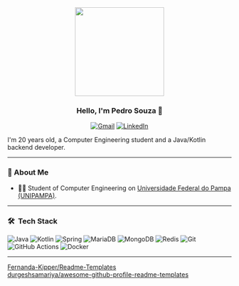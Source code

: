 <div align="center">
  <div id="header">
    <img src="https://media0.giphy.com/media/v1.Y2lkPTc5MGI3NjExa3dwaDh0a3dwcW5kazEyb2tleG5rYWY4NXF5cTkxM2RuZjJyNmk3ZSZlcD12MV9pbnRlcm5hbF9naWZfYnlfaWQmY3Q9Zw/ule4vhcY1xEKQ/giphy.gif" width="200"/>
  </div>
  

### Hello, I'm Pedro Souza 👋

  <div id="badges">
    <a href="mailto:moreirapedro.dp@gmail.com"><img alt="Gmail" src="https://img.shields.io/badge/Gmail-D14836?style=for-the-badge&logo=gmail&logoColor=white" /></a>
    <a href="https://www.linkedin.com/in/eupedroosouza/"><img alt="LinkedIn" src="https://img.shields.io/badge/linkedin-%230077B5.svg?style=for-the-badge&logo=linkedin&logoColor=white"/></a>
  </div>

</div>

 
I'm 20 years old, a Computer Engineering student and a Java/Kotlin backend developer.

---

### 🧠 About Me

- 👨‍💻 Student of Computer Engineering on [Universidade Federal do Pampa (UNIPAMPA)](https://unipampa.edu.br).

---

### 🛠 &nbsp;Tech Stack

![Java](https://img.shields.io/badge/java-%23ED8B00.svg?style=for-the-badge&logo=openjdk&logoColor=white)
![Kotlin](https://img.shields.io/badge/Kotlin-7F52FF?&style=for-the-badge&logo=kotlin&logoColor=white)
![Spring](https://img.shields.io/badge/spring-%236DB33F.svg?style=for-the-badge&logo=spring&logoColor=white)
![MariaDB](https://img.shields.io/badge/MariaDB-003545?style=for-the-badge&logo=mariadb&logoColor=white)
![MongoDB](https://img.shields.io/badge/MongoDB-47A248?style=for-the-badge&logo=mongodb&logoColor=white)
![Redis](https://img.shields.io/badge/redis-%23DD0031.svg?style=for-the-badge&logo=redis&logoColor=white)
![Git](https://img.shields.io/badge/git-%23F05033.svg?style=for-the-badge&logo=git&logoColor=white)
![GitHub Actions](https://img.shields.io/badge/github%20actions-%232671E5.svg?style=for-the-badge&logo=githubactions&logoColor=white)
![Docker](https://img.shields.io/badge/Docker-%230db7ed.svg?style=for-the-badge&logo=docker&logoColor=white)

---

[Fernanda-Kipper/Readme-Templates](https://github.com/Fernanda-Kipper/Readme-Templates)\
[durgeshsamariya/awesome-github-profile-readme-templates](https://github.com/durgeshsamariya/awesome-github-profile-readme-templates)
